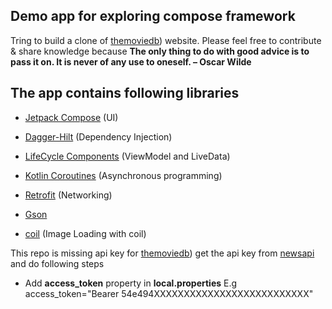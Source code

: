 ## Demo app for exploring compose framework
 Tring to build a clone of [themoviedb]([https://themoviedb.org/])) website. Please feel free to contribute & share knowledge because 
 **The only thing to do with good advice is to pass it on. It is never of any use to oneself. – Oscar Wilde**

## The app contains following libraries

- [Jetpack Compose](https://developer.android.com/jetpack/compose) (UI)

- [Dagger-Hilt](https://dagger.dev/hilt/) (Dependency Injection)

- [LifeCycle Components](https://developer.android.com/topic/libraries/architecture/livedata) (ViewModel and LiveData)

- [Kotlin Coroutines](https://kotlinlang.org/docs/reference/coroutines-overview.html) (Asynchronous programming)

- [Retrofit](https://square.github.io/retrofit/) (Networking)

- [Gson](https://github.com/square/gson) 

- [coil](https://github.com/coil-kt/coil) (Image Loading with coil)


This repo is missing api key for [themoviedb]([https://themoviedb.org/]))
get the api key from [newsapi](https://developer.themoviedb.org/reference/movie-top-rated-list) and do following steps
- Add **access_token** property in **local.properties** E.g access_token="Bearer 54e494XXXXXXXXXXXXXXXXXXXXXXXXXX"
